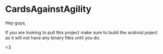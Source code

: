 CardsAgainstAgility
===================

Hey guys,

If you are looking to pull this project make sure to build the android poject 
as it will not have any binary files until you do.

<3
